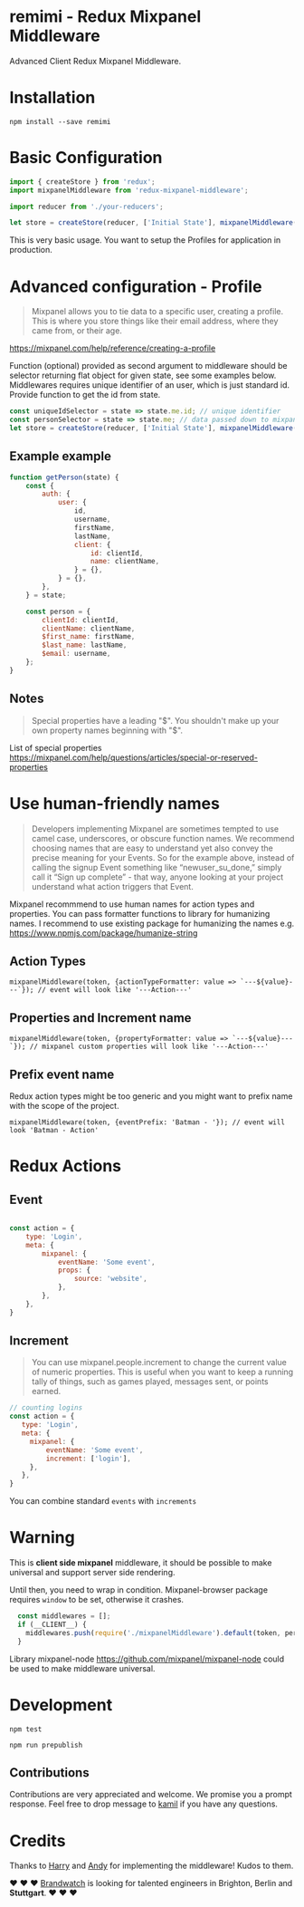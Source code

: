 # remimi - Redux Mixpanel Middleware

Advanced Client Redux Mixpanel Middleware.

# Installation

`npm install --save remimi`

# Basic Configuration

```js
import { createStore } from 'redux';
import mixpanelMiddleware from 'redux-mixpanel-middleware';

import reducer from './your-reducers';

let store = createStore(reducer, ['Initial State'], mixpanelMiddleware(token, /*options*/));
```

This is very basic usage. You want to setup the Profiles for application in production.

# Advanced configuration - Profile

> Mixpanel allows you to tie data to a specific user, creating a profile. This is where you store things like their email address, where they came from, or their age.

https://mixpanel.com/help/reference/creating-a-profile

Function (optional) provided as second argument to middleware should be selector returning flat object for given state, see some examples below.
Middlewares requires unique identifier of an user, which is just standard id. Provide function to get the id from state.

```js
const uniqueIdSelector = state => state.me.id; // unique identifier
const personSelector = state => state.me; // data passed down to mixpanel
let store = createStore(reducer, ['Initial State'], mixpanelMiddleware(token, {personSelector: personSelector, uniqueIdSelector: uniqueIdSelector}));
```

## Example example

```js
function getPerson(state) {
    const {
        auth: {
            user: {
                id,
                username,
                firstName,
                lastName,
                client: {
                    id: clientId,
                    name: clientName,
                } = {},
            } = {},
        },
    } = state;

    const person = {
        clientId: clientId,
        clientName: clientName,
        $first_name: firstName,
        $last_name: lastName,
        $email: username,
    };
}
```

## Notes
> Special properties have a leading "$". You shouldn't make up your own property names beginning with "$".

List of special properties
https://mixpanel.com/help/questions/articles/special-or-reserved-properties

# Use human-friendly names

> Developers implementing Mixpanel are sometimes tempted to use camel case, underscores, or obscure function names. We recommend choosing names that are easy to understand yet also convey the precise meaning for your Events. So for the example above, instead of calling the signup Event something like “newuser_su_done,” simply call it “Sign up complete” - that way, anyone looking at your project understand what action triggers that Event.

Mixpanel recommmend to use human names for action types and properties. You can pass formatter functions to library for humanizing names. I recommend to use existing package for humanizing the names e.g. https://www.npmjs.com/package/humanize-string

## Action Types

```
mixpanelMiddleware(token, {actionTypeFormatter: value => `---${value}---`}); // event will look like '---Action---'
```

## Properties and Increment name

```
mixpanelMiddleware(token, {propertyFormatter: value => `---${value}---`}); // mixpanel custom properties will look like '---Action---'
```

## Prefix event name

Redux action types might be too generic and you might want to prefix name with the scope of the project.

```
mixpanelMiddleware(token, {eventPrefix: 'Batman - '}); // event will look 'Batman - Action'
```  

# Redux Actions

## Event

```js

const action = {
    type: 'Login',
    meta: {
        mixpanel: {
            eventName: 'Some event',
            props: {
                source: 'website',
            },
        },
    },
}
```

## Increment

> You can use mixpanel.people.increment to change the current value of numeric properties. This is useful when you want to keep a running tally of things, such as games played, messages sent, or points earned.

```js
// counting logins
const action = {
   type: 'Login',
   meta: {
     mixpanel: {
         eventName: 'Some event',
         increment: ['login'],
     },
   },
}
```

You can combine standard `events` with `increments`

# Warning
This is **client side mixpanel** middleware, it should be possible to make universal and support server side rendering.

Until then, you need to wrap in condition. Mixpanel-browser package requires `window` to be set, otherwise it crashes.

```js
  const middlewares = [];
  if (__CLIENT__) {
    middlewares.push(require('./mixpanelMiddleware').default(token, personSelector, idSelector));
  }
```


Library mixpanel-node https://github.com/mixpanel/mixpanel-node could be used to make middleware universal.

# Development

`npm test`

`npm run prepublish`

## Contributions

Contributions are very appreciated and welcome. We promise you a prompt response. Feel free to drop message to [kamil](https://twitter.com/kkamilio) if you have any questions.

# Credits
Thanks to [Harry](https://twitter.com/hogg_io) and [Andy](https://twitter.com/andrew_polhill) for implementing the middleware! Kudos to them.

:heart: :heart:  :heart: [Brandwatch](https://www.brandwatch.com/careers/) is looking for talented engineers in Brighton, Berlin and __Stuttgart__. :heart: :heart: :heart:  

